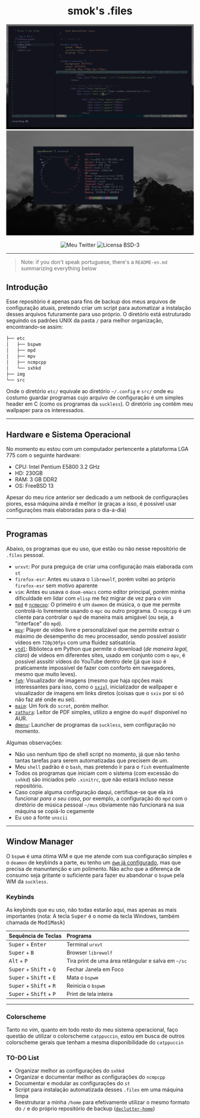 <div align="center">

# smok's .files

![Screenshot 1](https://raw.githubusercontent.com/fumacci/.files/main/img/screen1.png)
![Screenshot 2](https://raw.githubusercontent.com/fumacci/.files/main/img/screen2.png)

![Meu Twitter](https://img.shields.io/twitter/follow/smok8?label=Me%20Siga%20no%20Twitter%20%3E%20%40smok8&style=for-the-badge)
![Licensa BSD-3](https://img.shields.io/github/license/fumacci/.files?label=LICEN%C3%87A&logo=BSD-3&style=for-the-badge)


-------------------------------------------------------------------------------

</div>

> Note: if you don't speak portuguese, there's a ``README-en.md`` summarizing everything below

## Introdução

Esse repositório é apenas para fins de backup dos meus arquivos de configuração atuais, pretendo criar um script para automatizar a instalação desses arquivos futuramente para uso próprio. O diretório está estruturado seguindo os padrões UNIX da pasta `/` para melhor organização, encontrando-se assim:

```
├── etc
│   ├── bspwm
│   ├── mpd
│   ├── mpv
│   ├── ncmpcpp
│   └── sxhkd
├── img
└── src

```

Onde o diretório `etc/` equivale ao diretório `~/.config` e `src/` onde eu costumo guardar programas cujo arquivo de configuração é um simples header em C (como os programas da `suckless`). O diretório `img` contém meu wallpaper para os interessados.

-------------------------------------------------------------------------------

## Hardware e Sistema Operacional

No momento eu estou com um computador pertencente a plataforma LGA 775 com o seguinte hardware:

- CPU: Intel Pentium E5800 3.2 GHz
- HD: 230GB 
- RAM: 3 GB DDR2
- OS: FreeBSD 13

Apesar do meu rice anterior ser dedicado a um netbook de configurações piores, essa máquina ainda é melhor (e graças a isso, é possível usar configurações mais elaboradas para o dia-a-dia)

-------------------------------------------------------------------------------

## Programas 

Abaixo, os programas que eu uso, que estão ou não nesse repositório de `.files` pessoal.

+ `urxvt`: Por pura preguiça de criar uma configuração mais elaborada com ``st``
+ ``firefox-esr``: Antes eu usava o ``librewolf``, porém voltei ao próprio ``firefox-esr`` sem motivo aparente
+ ``vim``: Antes eu usava o ``doom-emacs`` como editor principal, porém minha dificuldade em lidar com ``elisp`` me fez migrar de vez para o vim
+ [`mpd`](https://wiki.archlinux.org/title/Music_Player_Daemon) e [`ncmpcpp`](https://wiki.archlinux.org/title/Ncmpcpp): O primeiro é um `daemon` de música, o que me permite controlá-lo livremente usando o `mpc` ou outro programa. O `ncmpcpp` é um cliente para controlar o `mpd` de maneira mais amigável (ou seja, a "interface" do `mpd`).
+ [`mpv`](https://mpv.io/): Player de vídeo livre e personalizável que me permite extrair o máximo de desempenho do meu processador, sendo possível assistir vídeos em `720p30fps` com uma fluídez satisatória.
+ [`ytdl`](https://github.com/ytdl-org/youtube-dl): Biblioteca em Python que permite o download (*de maneira legal, claro*) de vídeos em diferentes sites, usado em conjunto com o `mpv`, é possível asssitir vídeos do YouTube dentro dele (já que isso é praticamente impossível de fazer com conforto em navegadores, mesmo que muito leves). 
+ [`feh`](https://wiki.archlinux.org/title/Feh): Visualizador de imagens (mesmo que haja opções mais interessantes para isso, como o [`sxiv`](https://github.com/muennich/sxiv)), inicializador de wallpaper e visualizador de imagens em links diretos (coisas que o `sxiv` por si só não faz até onde eu sei).
+ [`maim`](https://github.com/naelstrof/maim): Um fork do `scrot`, porém melhor.
+ [`zathura`](https://wiki.archlinux.org/title/Zathura): Leitor de PDF simples, utilizo a engine do `mupdf` disponível no AUR.
+ [`dmenu`](https://tools.suckless.org/dmenu/): Launcher de programas da `suckless`, sem configuração no momento.

Algumas observações:

- Não uso nenhum tipo de shell script no momento, já que não tenho tantas tarefas para serem automatizadas que precisem de um. 
- Meu `shell` padrão é o `bash`, mas pretendo ir para o `fish` eventualmente
- Todos os programas que iniciam com o sistema (com excessão do `sxhkd`) são iniciados pelo `.xinitrc`, que não estará incluso nesse repositório.
- Caso copie alguma configuração daqui, certifique-se que ela irá funcionar *para o seu caso*, por exemplo, a configuração do `mpd` com o diretório de música pessoal `~/mus` obviamente não funcionará na sua máquina se copiá-lo cegamente
- Eu uso a fonte ``unscii``
-------------------------------------------------------------------------------

## Window Manager

O `bspwm` é uma ótima WM e que me atende com sua configuração simples e o `deamon` de keybinds a parte, eu tenho um [`dwm` já configurado](https://github.com/fumacci/dwm), mas que precisa de manuntenção e um polimento. Não acho que a diferença de consumo seja gritante o suficiente para fazer eu abandonar o `bspwm` pela WM da `suckless`.

### Keybinds

As keybinds que eu uso, não todas estarão aqui, mas apenas as mais importantes (nota: A tecla <kbd>Super</kbd> é o nome da tecla Windows, também chamada de <kbd>Mod1Mask</kbd>)

| Sequência de Teclas                                | Programa                                                   |
|----------------------------------------------------|:-----------------------------------------------------------|
| <kbd>Super</kbd> + <kbd>Enter</kbd>                | Terminal `urxvt`                                           |
| <kbd>Super</kbd> + <kbd>B</kbd>                    | Browser `librewolf`                                        |
| <kbd>Alt</kbd> + <kbd>P</kbd>                      | Tira print de uma área retângular e salva em ``~/sc``      |
| <kbd>Super</kbd> + <kbd>Shift</kbd> + <kbd>Q</kbd> | Fechar Janela em Foco                                      |
| <kbd>Super</kbd> + <kbd>Shift</kbd> + <kbd>E</kbd> | Mata o `bspwm`                                             |
| <kbd>Super</kbd> + <kbd>Shift</kbd> + <kbd>R</kbd> | Reinicia o `bspwm`                                         |
| <kbd>Super</kbd> + <kbd>Shift</kbd> + <kbd>P</kbd> | Print de tela inteira                                      |

-------------------------------------------------------------------------------

### Colorscheme

Tanto no vim, quanto em todo resto do meu sistema operacional, faço questão de utilizar o colorscheme ``catppuccin``, estou em busca de outros colorscheme gerais que tenham a mesma disponibilidade do ``catppuccin``

### TO-DO List

- Organizar melhor as configurações do `sxhkd`
- Organizar e documentar melhor as configurações do `ncmpcpp`
- Documentar e modular as configurações do `st`
- Script para instalação automatizada desses `.files` em uma máquina limpa
- Reestruturar a minha `/home` para efetivamente utilizar o mesmo formato do `/` e do próprio repositório de backup ([`declutter-home`](https://github.com/vizs/declutter-home))

